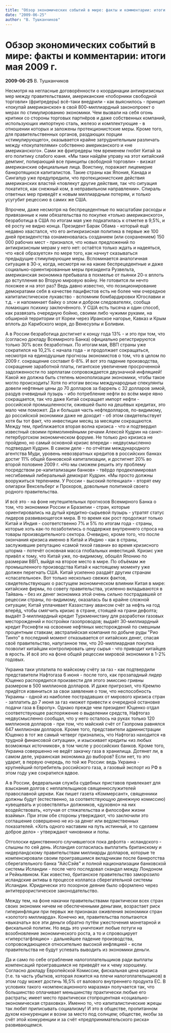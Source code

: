 ```yaml
---
title: "Обзор экономических событий в мире: факты и комментарии: итоги мая 2009 г."
date: "2009-06-25"
author: "В. Тушканчиков"
---
```


# Обзор экономических событий в мире: факты и комментарии: итоги мая 2009 г.

**2009-06-25** В. Тушканчиков

Несмотря на негласные договорённости о координации антикризисных мер между правительствами, американские «поборники свободной торговли» (фритредеры) всё-таки внедрили - как выяснилось - принцип «покупай американское» в свой 800-миллиардный законопроект о мерах по стимулированию экономики. Чем вызвали на себя огонь критики со стороны торговых партнёров и даже собственных компаний, использующих импортную сталь, железо и комплектующие - в отношении которых и заложены протекционистские меры. Кроме того, для правительственных органов, раздающих порции «стимулирующего», оказывается крайне затруднительным различать между «покупателями» собственно американского и «не американского». Сами же фритредеры тем временем гнобят Китай за его политику слабого юаня. «Мы таки найдём управу на этот китайский демпинг, попирающий все принципы свободной торговли» - визжат американские официальные лица. Воистину, поражает лицемерие банкротящихся капиталистов. Такие страны как Япония, Канада и Сингапур уже предупредили, что протекционистские действия американских властей «повлекут другие действия, так что ситуация покатится, как снежный ком, в неправильном направлении». Спираль ответных мер приведёт к новым миллиардным потерям, и только усугубит рецессию в самих же США.

Впрочем, даже несмотря на беспрецедентные по масштабам расходы и привязанные к ним обязательства по покупке «только американского», безработица в США по итогам мая уже подкатилась к отметке в 9,5%, и её росту не видно конца. Президент Барак Обама - который ещё недавно хвастался, что его антикризисная политика в первые же 100 дней президентства ознаменовалась созданием (или сохранением) 150 000 рабочих мест - признался, что новых предложений по антикризисным мерам у него нет: остаётся только ждать и надеяться, что «всё образуется» по мере того, как начнут сказываться предыдущие стимулирующие меры. Вспоминается аналогичная ситуация в 30-х, когда, несмотря ни на какие беспрецедентные и даже социально-ориентированные меры президента Рузвельта, американская экономика пребывала в похмелье от пьянки 20-х вплоть до вступления во Вторую мировую войну. Не готовится ли нечто похожее и на этот раз? Ведь давно известно, что позиционирование демократами себя в качестве пацифистов есть не более чем очередное капиталистическое лукавство - вспомним бомбардировки Югославии и т.д. - и напоминает байку о злом и добром следователях, сообща ломающих психику заключённого. У США есть тысяча и один способ, как развязать очередную бойню, своими либо чужими руками, на обширной территории от Кореи через Иранское нагорье, Кавказ и Крым вплоть до Карибского моря, до Венесуэлы и Боливии.

А в России безработица достигнет к концу года 13% - и это при том, что (согласно докладу Всемирного Банка) официально регистрируются только 30% всех безработных.  По итогам мая, ВВП страны уже сократился на 10,2% с начала года - и продолжает сокращаться, несмотря на единодушные прогнозы экономистов о том, что в целом по 2009 г. сокращение составит 6-8%. И вот это падение производства, сокращение заработной платы, гигантское увеличение просроченной задолженности по зарплатам сопровождается двузначной инфляцией! Какой же должна быть степень монополизации экономики, чтобы такое могло происходить! Хотя по итогам весны международные спекулянты довели нефтяные цены до 70 долларов за баррель с 32 долларов зимой, раздув очевидный пузырь - ибо потребление нефти во всём мире явно сокращается, так что даже Китай сокращает импорт нефти - российской промышленности, ожившей было на дешёвых кредитах, это мало чем поможет. Да и большая часть нефтедолларов, по-видимому, до российской экономики даже не доходит - об этом свидетельствует хотя бы тот факт, что инвестиции месяц за месяцем сокращаются. Между тем, приближается вторая волна кризиса - что и подтвердил известный своими прямолинейными речами Алексей Кудрин на санкт-петербургском экономическом форуме. Не только дно кризиса не пройдено, но самый основной кризис впереди - недвусмысленно подтвердил Кудрин. В самом деле - по отчётам международного агентства Муди, уровень невозвратных кредитов в российских банках достиг 11% общей банковской капитализации, и достигнет 20% во второй половине 2009  г. «Но мы сможем решить эту проблему посредством ре-капитализации банков» - твёрдо продекламировал несгибаемый либеральный демократ Кудрин. «Мы просто должны вооружиться терпением. У России - высокий потенциал» - вторят ему олигархи Вексельберг и Прохоров, довольные политикой своего родного правительства.

И всё это - на фоне неутешительных прогнозов Всемирного Банка о том, что экономики России и Бразилии - стран, которые ориентировались на дутый кредитно-сырьевой пузырь - утратят статус лидеров развивающегося мира. В то время как рост продолжат только Китай и Индия - соответственно 7% и 5% по итогам года - страны, которые хоть как-то позаботились о поддержке внутреннего спроса на товары производительного сектора. Очевидно, кроме того, что после окончания кризиса именно в Китай и Индию - как в страны, заслужившие репутацию «самой тихой гавани» во время кризисного шторма - потечёт основная масса глобальных инвестиций. Кризис уже привёл к тому, что Китай уже, по-видимому, обошёл Японию по размерам ВВП, выйдя на второе место в мире. По объёмам же промышленного производства Китай к настоящему моменту уже должен перегнать США. Китай усиленно раздаёт другим странам «спасательное». Вот только несколько свежих фактов, свидетельствующих о растущем экономическом влиянии Китая в мире: китайские фирмы, по совету правительства, усиленно вкладываются в Тайвань - без их денег экономика этой очень сильно пострадавшей от рецессии страны, по-видимому, оказалась бы в крайне сложной ситуации; Китай уплачивает Казахстану авансом счёт за нефть на год вперёд, чтобы смягчить кризис в стране, стоящей на грани дефолта; выдаёт 3-миллиардный кредит Туркменистану для разработки газовых месторождений и постройки газопроводов; выдаёт 30-миллиардный кредит Роснефти на освоение нефтяных месторождений по смешным процентным ставкам; австралийская компания по добыче руды "Рио Тинто" в последний момент отказывается от китайских денег, спасая своё правительство, напуганное тем, что 20-миллиардная покупка позволит китайцам контролировать цену сырья - что приводит китайцев в ярость. И всё это на фоне общей рецессии мировой экономики в 1-2% годовых.

Украина таки уплатила по майскому счёту за газ - как подтвердили представители Нафтогаза 6 июня - после того, как прозападный лидер Ющенко распорядился произвести для этого эмиссию гривны размером в 500 миллионов долларов. И даже пригрозил, что Кремлю придётся извиниться за свои заявления о том, что неспособность Украины - одной из наиболее пострадавших от мирового кризиса стран - заплатить до 7 июня за газ «может привести к очередной остановке подачи газа в Европу». Однако прежде чем президент Ющенко отдал соответствующее распоряжение о выделении средств, Нафтогаз недвусмысленно сообщал, что у него осталось на руках только 120 миллионов долларов - при том, что майский счёт от Газпрома равнялся 647 миллионам долларов. Кроме того, представители администрации Ющенко в тот же самый четверг признались, что Нафтогаз находится «в трудной финансовой ситуации», и изыскивает кредиты «из любых возможных источников», в том числе у российских банков. Кроме того, Украина совершенно не ведёт закачку газа в хранилища. Дотянет ли, в самом деле, украинская экономика до выборов? Если нет, то это ударит, в первую очередь, по той же России: ведь Украина - крупнейший потребитель российского газа, а газовый экспорт из РФ в этом году уже сократился вдвое.

А в России, федеральная служба судебных приставов привлекает для взыскания долгов с неплательщиков священнослужителей православной церкви. Как пишет газета «Коммерсант», священники должны будут (естественно, за соответствующую денежную комиссию) «увещевать и усовествлять» должников, «духовно» на них воздействовать, «отучая от стяжательства и философии жизни взаймы». При этом обе стороны утверждают, что заключили это соглашение совершенно не из-за денег или ведомственных показателей. «Хоть одного наставим на путь истинный, и то сделаем доброе дело» - утверждают чиновники и попы.

Отголоски единственного случившегося пока дефолта - исландского - слышны по сей день. Исландия согласилась выплатить британскому и нидерландскому правительствам миллиарды долларов, которые те компенсировали своим проигравшимся вкладчикам после банкротства сберегательного банка "АйсСэйв" и полной национализации банковской системы Исландии - после чего последовал скандал между Лондоном и Рейкьявиком. Как известно, британское правительство заморозило исландские активы в процессе коллапса сберегательной системы Исландии. Юридически это позорное деяние было оформлено через антитеррористическое законодательство.

Между тем, на фоне накачки правительствами практически всех стран своих экономик ничем не обеспеченными деньгами, возрастает риск гиперинфляции при первых же признаках оживления экономики стран «золотого миллиарда». Конечно же, правительства попытаются «выкачать» все эти деньги обратно путём ужесточения монетарной и фискальной политик. Но ведь это уничтожит любые потуги на возобновление экономического роста, а то и спровоцирует «гиперстагфляцию» - дальнейшее падение производства, сопровождающееся относительно высокой инфляцией - если правительства не будут успевать выводить из экономики деньги.

Да и само по себе ограбление налогоплательщиков ради выплаты компенсаций проигравшимся не приведёт ни к чему хорошему. Согласно докладу Европейской Комиссии, фискальная цена кризиса (т.е. та часть убытков, которая ложится на плечи налогоплательщиков) в этом году может достичь 16,5% от валового внутреннего продукта ЕС. В условиях такого «компенсационного маразма» получается так, что большинство оплачивает меньшинству практически любые его растраты; имеет место практически стопроцентная «социально-экономическая страховка». Именно то, что капиталистические жрецы так любят приписывать социализму! И это в обществе, пропитанном духом конкуренции и возни за место под солнцем; обществе, якобы за счёт этой конкуренции и за счёт «предпринимательского риска» развивающемся.